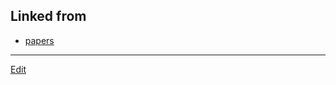 ## Linked from

* [papers](papers.md)


----
[Edit](https://github.com/vitroid/vitroid.github.io/edit/master/MD/YMT2015b.md)
